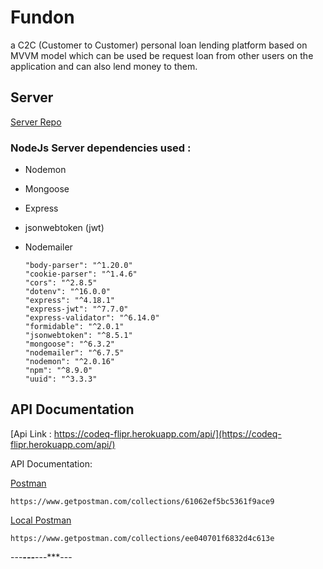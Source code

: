# Fundon

a C2C (Customer to Customer) personal loan lending platform based on MVVM model which can be used be request loan from other users on the application
and can also lend money to them.

## Server 

[Server Repo](https://github.com/AnshTandon0/CodeQBackend)

### NodeJs Server dependencies used :

* Nodemon
* Mongoose
* Express
* jsonwebtoken (jwt)
* Nodemailer

      "body-parser": "^1.20.0"
      "cookie-parser": "^1.4.6"
      "cors": "^2.8.5"
      "dotenv": "^16.0.0"
      "express": "^4.18.1"
      "express-jwt": "^7.7.0"
      "express-validator": "^6.14.0"
      "formidable": "^2.0.1"
      "jsonwebtoken": "^8.5.1"
      "mongoose": "^6.3.2"
      "nodemailer": "^6.7.5"
      "nodemon": "^2.0.16"
      "npm": "^8.9.0"
      "uuid": "^3.3.3"


## API Documentation

[Api Link : https://codeq-flipr.herokuapp.com/api/](https://codeq-flipr.herokuapp.com/api/)

API Documentation: 

[Postman](https://www.getpostman.com/collections/61062ef5bc5361f9ace9)
    
    https://www.getpostman.com/collections/61062ef5bc5361f9ace9 
    
[Local Postman](https://www.getpostman.com/collections/ee040701f6832d4c613e)
    
    https://www.getpostman.com/collections/ee040701f6832d4c613e
    
    
---***---***---***---
